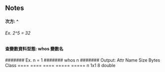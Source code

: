 ## Notes

#### 次方: ^
###### Ex. 2^5 = 32

#### 查變數資料型態: whos 變數名
####### Ex. n = 1
#######     whos n
####### Output:
   Attr Name        Size                     Bytes  Class
   ==== ====        ====                     =====  =====
        n           1x1                          8  double
